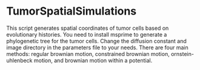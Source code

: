 # TumorSpatialSimulations
This script generates spatial coordinates of tumor cells based on evolutionary histories. You need to install msprime to generate a phylogenetic tree for the tumor cells. Change the diffusion constant and image directory in the parameters file to your needs. There are four main methods: regular brownian motion, constrained brownian motion, ornstein-uhlenbeck motion, and brownian motion within a potential. 
